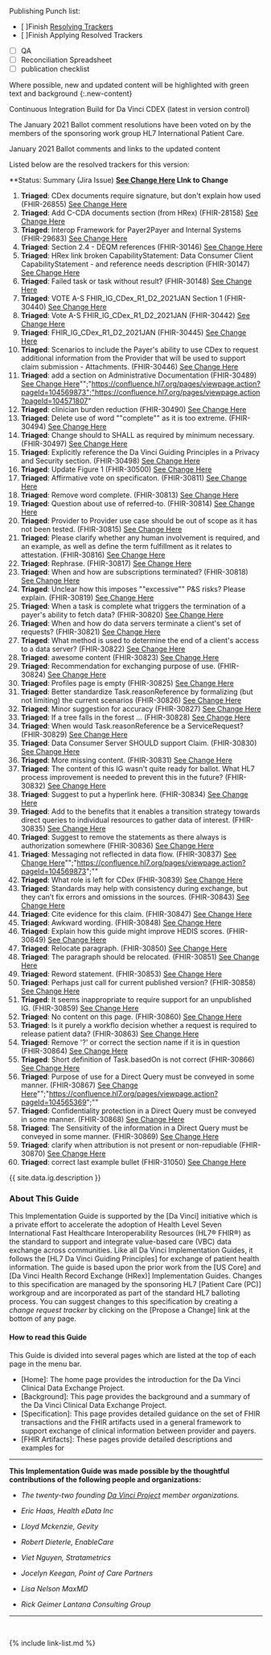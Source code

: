 
<div class="bg-info" markdown="1">
Publishing Punch list:

- [ ]Finish [Resolving Trackers](https://jira.hl7.org/secure/Dashboard.jspa?selectPageId=11801)
- [ ]Finish Applying Resolved Trackers
- [ ] QA
- [ ] Reconciliation Spreadsheet
- [ ] publication checklist

Where possible, new and updated content will be highlighted with green text and background
{:.new-content}

Continuous Integration Build for Da Vinci CDEX  (latest in version control)

The January 2021 Ballot comment resolutions have been voted on by the members of the sponsoring work group HL7 International Patient Care.

January 2021 Ballot comments and links to the updated content

Listed below are the resolved trackers for this version:

**Status: Summary (Jira Issue) **[See Change Here](http://build.fhir.org/ig/HL7/davinci-ecdx/) LInk to Change**
1. **Triaged**: CDex documents require signature, but don't explain how used (FHIR-26855) [See Change Here](http://build.fhir.org/ig/HL7/davinci-ecdx/)
1. **Triaged**: Add C-CDA documents section (from HRex) (FHIR-28158) [See Change Here](http://build.fhir.org/ig/HL7/davinci-ecdx/)
1. **Triaged**: Interop Framework for Payer2Payer and Internal Systems (FHIR-29683) [See Change Here](http://build.fhir.org/ig/HL7/davinci-ecdx/)
1. **Triaged**: Section 2.4 - DEQM references (FHIR-30146) [See Change Here](http://build.fhir.org/ig/HL7/davinci-ecdx/)
1. **Triaged**: HRex link broken CapabilityStatement: Data Consumer Client CapabilityStatement - and reference needs description (FHIR-30147) [See Change Here](http://build.fhir.org/ig/HL7/davinci-ecdx/)
1. **Triaged**: Failed task or task without result? (FHIR-30148) [See Change Here](http://build.fhir.org/ig/HL7/davinci-ecdx/)
1. **Triaged**: VOTE A-S    FHIR_IG_CDex_R1_D2_2021JAN  Section 1 (FHIR-30440) [See Change Here](http://build.fhir.org/ig/HL7/davinci-ecdx/)
1. **Triaged**: Vote A-S    FHIR_IG_CDex_R1_D2_2021JAN (FHIR-30442) [See Change Here](http://build.fhir.org/ig/HL7/davinci-ecdx/)
1. **Triaged**: FHIR_IG_CDex_R1_D2_2021JAN  (FHIR-30445) [See Change Here](http://build.fhir.org/ig/HL7/davinci-ecdx/)
1. **Triaged**: Scenarios to include the Payer's ability to use CDex to request additional information from the Provider that will be used to support claim submission - Attachments.  (FHIR-30446) [See Change Here](http://build.fhir.org/ig/HL7/davinci-ecdx/)
1. **Triaged**: add a section on Administrative Documentation (FHIR-30489) [See Change Here](http://build.fhir.org/ig/HL7/davinci-ecdx/)"";"https://confluence.hl7.org/pages/viewpage.action?pageId=104569873";"https://confluence.hl7.org/pages/viewpage.action?pageId=104571807"
1. **Triaged**: clinician burden reduction (FHIR-30490) [See Change Here](http://build.fhir.org/ig/HL7/davinci-ecdx/)
1. **Triaged**: Delete use of word ""complete"" as it is too extreme. (FHIR-30494) [See Change Here](http://build.fhir.org/ig/HL7/davinci-ecdx/)
1. **Triaged**: Change should to SHALL as required by minimum necessary. (FHIR-30497) [See Change Here](http://build.fhir.org/ig/HL7/davinci-ecdx/)
1. **Triaged**: Explicitly reference the Da Vinci Guiding Principles in a Privacy and Security section. (FHIR-30498) [See Change Here](http://build.fhir.org/ig/HL7/davinci-ecdx/)
1. **Triaged**: Update Figure 1 (FHIR-30500) [See Change Here](http://build.fhir.org/ig/HL7/davinci-ecdx/)
1. **Triaged**: Affirmative vote on specificaton. (FHIR-30811) [See Change Here](http://build.fhir.org/ig/HL7/davinci-ecdx/)
1. **Triaged**: Remove word complete. (FHIR-30813) [See Change Here](http://build.fhir.org/ig/HL7/davinci-ecdx/)
1. **Triaged**: Question about use of referred-to. (FHIR-30814) [See Change Here](http://build.fhir.org/ig/HL7/davinci-ecdx/)
1. **Triaged**: Provider to Provider use case should be out of scope as it has not been tested. (FHIR-30815) [See Change Here](http://build.fhir.org/ig/HL7/davinci-ecdx/)
1. **Triaged**: Please clarify whether any human involvement is required, and an example, as well as define the term fulfillment as it relates to attestation. (FHIR-30816) [See Change Here](http://build.fhir.org/ig/HL7/davinci-ecdx/)
1. **Triaged**: Rephrase. (FHIR-30817) [See Change Here](http://build.fhir.org/ig/HL7/davinci-ecdx/)
1. **Triaged**: When and how are subscriptions terminated? (FHIR-30818) [See Change Here](http://build.fhir.org/ig/HL7/davinci-ecdx/)
1. **Triaged**: Unclear how this imposes ""excessive"" P&S risks? Please explain. (FHIR-30819) [See Change Here](http://build.fhir.org/ig/HL7/davinci-ecdx/)
1. **Triaged**: When a task is complete what triggers the termination of a payer's ability to fetch data? (FHIR-30820) [See Change Here](http://build.fhir.org/ig/HL7/davinci-ecdx/)
1. **Triaged**: When and how do data servers terminate a client's set of requests? (FHIR-30821) [See Change Here](http://build.fhir.org/ig/HL7/davinci-ecdx/)
1. **Triaged**: What method is used to determine the end of a client's access to a data server? (FHIR-30822) [See Change Here](http://build.fhir.org/ig/HL7/davinci-ecdx/)
1. **Triaged**: awesome content (FHIR-30823) [See Change Here](http://build.fhir.org/ig/HL7/davinci-ecdx/)
1. **Triaged**: Recommendation for exchanging purpose of use. (FHIR-30824) [See Change Here](http://build.fhir.org/ig/HL7/davinci-ecdx/)
1. **Triaged**: Profiles page is empty (FHIR-30825) [See Change Here](http://build.fhir.org/ig/HL7/davinci-ecdx/)
1. **Triaged**: Better standardize Task.reasonReference by formalizing (but not limiting) the current scenarios (FHIR-30826) [See Change Here](http://build.fhir.org/ig/HL7/davinci-ecdx/)
1. **Triaged**: Minor suggestion for accuracy (FHIR-30827) [See Change Here](http://build.fhir.org/ig/HL7/davinci-ecdx/)
1. **Triaged**: If a tree falls in the forest … (FHIR-30828) [See Change Here](http://build.fhir.org/ig/HL7/davinci-ecdx/)
1. **Triaged**: When would Task.reasonReference be a ServiceRequest? (FHIR-30829) [See Change Here](http://build.fhir.org/ig/HL7/davinci-ecdx/)
1. **Triaged**: Data Consumer Server SHOULD support Claim. (FHIR-30830) [See Change Here](http://build.fhir.org/ig/HL7/davinci-ecdx/)
1. **Triaged**: More missing content. (FHIR-30831) [See Change Here](http://build.fhir.org/ig/HL7/davinci-ecdx/)
1. **Triaged**: The content of this IG wasn't quite ready for ballot. What HL7 process improvement is needed to prevent this in the future? (FHIR-30832) [See Change Here](http://build.fhir.org/ig/HL7/davinci-ecdx/)
1. **Triaged**: Suggest to put a hyperlink here. (FHIR-30834) [See Change Here](http://build.fhir.org/ig/HL7/davinci-ecdx/)
1. **Triaged**: Add to the benefits that it enables a transition strategy towards direct queries to individual resources to gather data of interest. (FHIR-30835) [See Change Here](http://build.fhir.org/ig/HL7/davinci-ecdx/)
1. **Triaged**: Suggest to remove the statements as there always is authorization somewhere (FHIR-30836) [See Change Here](http://build.fhir.org/ig/HL7/davinci-ecdx/)
1. **Triaged**: Messaging not reflected in data flow. (FHIR-30837) [See Change Here](http://build.fhir.org/ig/HL7/davinci-ecdx/)"";"https://confluence.hl7.org/pages/viewpage.action?pageId=104569873";""
1. **Triaged**: What role is left for CDex (FHIR-30839) [See Change Here](http://build.fhir.org/ig/HL7/davinci-ecdx/)
1. **Triaged**: Standards may help with consistency during exchange, but they can’t fix errors and omissions in the sources. (FHIR-30843) [See Change Here](http://build.fhir.org/ig/HL7/davinci-ecdx/)
1. **Triaged**: Cite evidence for this claim. (FHIR-30847) [See Change Here](http://build.fhir.org/ig/HL7/davinci-ecdx/)
1. **Triaged**: Awkward wording. (FHIR-30848) [See Change Here](http://build.fhir.org/ig/HL7/davinci-ecdx/)
1. **Triaged**: Explain how this guide might improve HEDIS scores. (FHIR-30849) [See Change Here](http://build.fhir.org/ig/HL7/davinci-ecdx/)
1. **Triaged**: Relocate paragraph. (FHIR-30850) [See Change Here](http://build.fhir.org/ig/HL7/davinci-ecdx/)
1. **Triaged**: The paragraph should be relocated. (FHIR-30851) [See Change Here](http://build.fhir.org/ig/HL7/davinci-ecdx/)
1. **Triaged**: Reword statement. (FHIR-30853) [See Change Here](http://build.fhir.org/ig/HL7/davinci-ecdx/)
1. **Triaged**: Perhaps just call for current published version? (FHIR-30858) [See Change Here](http://build.fhir.org/ig/HL7/davinci-ecdx/)
1. **Triaged**: It seems inappropriate to require support for an unpublished IG. (FHIR-30859) [See Change Here](http://build.fhir.org/ig/HL7/davinci-ecdx/)
1. **Triaged**: No content on this page. (FHIR-30860) [See Change Here](http://build.fhir.org/ig/HL7/davinci-ecdx/)
1. **Triaged**: Is it purely a workflo decision whether a request is required to release patient data? (FHIR-30863) [See Change Here](http://build.fhir.org/ig/HL7/davinci-ecdx/)
1. **Triaged**: Remove '?' or correct the section name if it is in question (FHIR-30864) [See Change Here](http://build.fhir.org/ig/HL7/davinci-ecdx/)
1. **Triaged**: Short definition of Task.basedOn is not correct (FHIR-30866) [See Change Here](http://build.fhir.org/ig/HL7/davinci-ecdx/)
1. **Triaged**: Purpose of use for a Direct Query must be conveyed in some manner. (FHIR-30867) [See Change Here](http://build.fhir.org/ig/HL7/davinci-ecdx/)"";"https://confluence.hl7.org/pages/viewpage.action?pageId=104565369";""
1. **Triaged**: Confidentiality protection in a Direct Query must be conveyed in some manner. (FHIR-30868) [See Change Here](http://build.fhir.org/ig/HL7/davinci-ecdx/)
1. **Triaged**: The Sensitivity of the information in a Direct Query must be conveyed in some manner. (FHIR-30869) [See Change Here](http://build.fhir.org/ig/HL7/davinci-ecdx/)
1. **Triaged**: clarify when attribution is not present or non-repudiable (FHIR-30870) [See Change Here](http://build.fhir.org/ig/HL7/davinci-ecdx/)
1. **Triaged**: correct last example bullet (FHIR-31050) [See Change Here](http://build.fhir.org/ig/HL7/davinci-ecdx/)

</div>

{{ site.data.ig.description }}

### About This Guide

This Implementation Guide is supported by the [Da Vinci] initiative which is a private effort to accelerate the adoption of Health Level Seven International Fast Healthcare Interoperability Resources (HL7® FHIR®) as the standard to support and integrate value-based care (VBC) data exchange across communities. Like all Da Vinci Implementation Guides, it follows the [HL7 Da Vinci Guiding Principles] for exchange of patient health information.  The guide is based upon the prior work from the [US Core] and [Da Vinci Health Record Exchange (HRex)] Implementation Guides. Changes to this specification are managed by the sponsoring HL7 [Patient Care (PC)] workgroup and are incorporated as part of the standard HL7 balloting process. You can suggest changes to this specification by creating a *change request tracker* by clicking on the [Propose a Change] link at the bottom of any page.

#### How to read this Guide

This Guide is divided into several pages which are listed at the top of each page in the menu bar.

- [Home]\: The home page provides the introduction for the Da Vinci Clinical Data Exchange Project.
- [Background]\: This page provides the background and a summary of the Da Vinci Clinical Data Exchange Project.
- [Specification]\: This page provides detailed guidance on the set of FHIR transactions and the FHIR artifacts used in a general framework to support exchange of clinical information between provider and payers.
- [FHIR Artifacts]\: These pages provide detailed descriptions and examples for

---

**This Implementation Guide was made possible by the thoughtful contributions of the following people and organizations:**

- *The twenty-two founding [Da Vinci Project](http://www.hl7.org/about/davinci/index.cfm?ref=common) member organizations.*

- *Eric Haas, Health eData Inc*
- *Lloyd Mckenzie, Gevity*
- *Robert Dieterle, EnableCare*
- *Viet Nguyen, Stratametrics*
- *Jocelyn Keegan, Point of Care Partners*
- *Lisa Nelson MaxMD*
- *Rick Geimer Lantana Consulting Group*

---

<br />

{% include link-list.md %}
